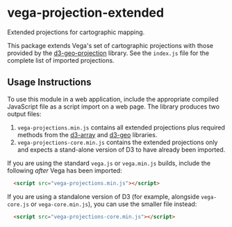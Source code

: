 # vega-projection-extended

Extended projections for cartographic mapping.

This package extends Vega's set of cartographic projections with those provided by the [d3-geo-projection](https://github.com/d3/d3-geo-projection) library. See the `index.js` file for the complete list of imported projections.

## Usage Instructions

To use this module in a web application, include the appropriate compiled JavaScript file as a script import on a web page. The library produces two output files:

1. `vega-projections.min.js` contains all extended projections plus required methods from the [d3-array](https://github.com/d3/d3-array) and [d3-geo](https://github.com/d3/d3-geo) libraries.
2. `vega-projections-core.min.js` contains the extended projections only and expects a stand-alone version of D3 to have already been imported.

If you are using the standard `vega.js` or `vega.min.js` builds, include the following _after_ Vega has been imported:

```html
  <script src="vega-projections.min.js"></script>
```

If you are using a standalone version of D3 (for example, alongside `vega-core.js` or `vega-core.min.js`), you can use the smaller file instead:

```html
  <script src="vega-projections-core.min.js"></script>
```
